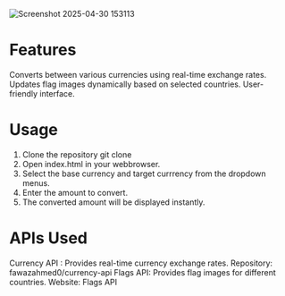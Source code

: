 ![Screenshot 2025-04-30 153113](https://github.com/user-attachments/assets/cb3bfba7-a52c-48f1-a376-cf7c3d29580a)
# Features
Converts between various currencies using real-time exchange rates.
Updates flag images dynamically based on selected countries.
User-friendly interface.

# Usage
1. Clone the repository
    git clone <repository-url>
2. Open index.html in your webbrowser.
3. Select the base currency and target currrency from the dropdown menus.
4. Enter the amount to convert.
5. The converted amount will be displayed instantly.

# APIs Used
Currency API : Provides real-time currency exchange rates.
Repository: fawazahmed0/currency-api
Flags API: Provides flag images for different countries.
Website: Flags API
